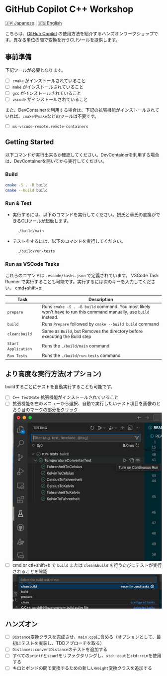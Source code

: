 # GitHub Copilot C++ Workshop

 [:jp: Japanese](README.md) | [:us: English](README.md)

こちらは、[GitHub Copilot](https://github.com/features/copilot) の使用方法を紹介するハンズオンワークショップです。異なる単位の間で変換を行うCLIツールを提供します。

## 事前準備
下記ツールが必要となります。

- [ ] `cmake` がインストールされていること
- [ ] `make` がインストールされていること
- [ ] `gcc` がインストールされていること
- [ ] `vscode` がインストールされていること

また、DevContainerを利用する場合は、下記の拡張機能がインストールされていれば、`cmake`や`make`などのツールは不要です。

- [ ] `ms-vscode-remote.remote-containers`

## Getting Started

以下コマンドが実行出来るか確認してください。DevContainerを利用する場合は、DevContainerを開いてから実行してください。

### Build

```bash
cmake -S . -B build
cmake --build build
```

### Run & Test

- 実行するには、以下のコマンドを実行してください。摂氏と華氏の変換ができるCLIツールが起動します。

    ```bash
      ./build/main
    ```

- テストをするには、以下のコマンドを実行してください。

    ```bash
      ./build/run-tests
    ```

### Run as VSCode Tasks

これらのコマンドは `.vscode/tasks.json` で定義されています。 VSCode Task Runner で実行することも可能です。実行するには次のキーを入力してください。 <key>cmd</key>+<key>shift</key>+<key>p</key>:

| Task                | Description                                                                                                       |
| ------------------- | ----------------------------------------------------------------------------------------------------------------- |
| `prepare`           | Runs `cmake -S . -B build` command. You most likely won't have to run this command manually, use `build` instead. |
| `build`             | Runs `Prepare` followed by `cmake --build build` command                                                          |
| `clean:build`       | Same as `Build`, but Removes the directory before executing the Build step                                        |
| `Start Application` | Runs the `./build/main` command                                                                                   |
| `Run Tests`         | Runs the `./build/run-tests` command                                                                              |

## より高度な実行方法(オプション)

buildするごとにテストを自動実行することも可能です。

- [ ] `C++ TestMate` 拡張機能がインストールされていること
- [ ] 拡張機能を左のメニューから選択、自動で実行したいテスト項目を画像のとおり目のマークの部分をクリック
![alt text](docs/images/1.png)
- [ ] <key>cmd or ctl</key>+<key>shift</key>+<key>b</key> で `build` または `clean&build` を行うたびにテストが実行されることを確認
![alt text](docs/images/2.png)

## ハンズオン

- [ ] `Distance`変換クラスを完成させ、`main.cpp`に含める（オプションとして、最初にテストを実装し、TDDアプローチを取る）
- [ ] `Distance::convertDistance`のテストを追加する
- [ ] すべての`printf`と`scanf`をリファクタリングし、`std::cout`と`std::cin`を使用する
- [ ] キロとポンドの間で変換するための新しい`Weight`変換クラスを追加する